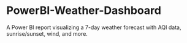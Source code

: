 # PowerBI-Weather-Dashboard
A Power BI report visualizing a 7-day weather forecast with AQI data, sunrise/sunset, wind, and more.
